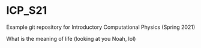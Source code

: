 # ICP_S21
Example git repository for Introductory Computational Physics (Spring 2021)

What is the meaning of life (looking at you Noah, lol)
